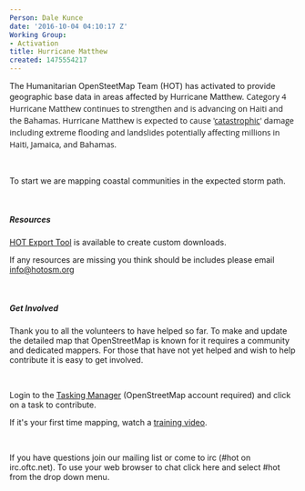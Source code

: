 ```yaml
---
Person: Dale Kunce
date: '2016-10-04 04:10:17 Z'
Working Group:
- Activation
title: Hurricane Matthew
created: 1475554217
---
```

<p>The Humanitarian OpenSteetMap Team (HOT) has activated to provide geographic base data in areas affected by Hurricane Matthew.&nbsp;<span style="font-family: 'Open Sans', Arial, sans-serif; font-size: 14px; font-style: normal; font-variant-ligatures: normal; font-variant-caps: normal; font-weight: normal; line-height: 21px;">Category 4 Hurricane Matthew continues to strengthen and is&nbsp;advancing on Haiti and the Bahamas. Hurricane Matthew is expected to cause '</span><a style="font-family: 'Open Sans', Arial, sans-serif; font-size: 14px; font-style: normal; font-variant-ligatures: normal; font-variant-caps: normal; font-weight: normal; line-height: 21px;" href="https://weather.com/storms/hurricane/news/hurricane-matthew-caribbean-haiti-jamaica-cuba-bahamas-forecast-oct2" target="_blank">catastrophic</a><span style="font-family: 'Open Sans', Arial, sans-serif; font-size: 14px; font-style: normal; font-variant-ligatures: normal; font-variant-caps: normal; font-weight: normal; line-height: 21px;">' damage including extreme flooding and landslides potentially affecting millions in Haiti, Jamaica, and Bahamas.</span></p><p>&nbsp;</p><p>To start we are mapping coastal communities in the expected storm path.</p><p>&nbsp;</p><h5>Resources</h5><p><a href="http://export.hotosm.org" target="_blank">HOT Export Tool</a> is available to create custom downloads.</p><p>If any resources are missing you think should be includes please email <a href="mailto:info@hotosm.org">info@hotosm.org</a></p><p>&nbsp;</p><h5>Get Involved</h5><p>Thank you to all the volunteers to have helped so far. To make and update the detailed map that OpenStreetMap is known for it requires a community and dedicated mappers. For those that have not yet helped and wish to help contribute it is easy to get involved.</p><p>&nbsp;</p><p>Login to the <a href="http://tasks.hotosm.org" target="_blank">Tasking Manager</a> (OpenStreetMap account required) and click on a task to contribute.</p><p>If it's your first time mapping, watch a <a href="https://www.youtube.com/playlist?list=PLb9506_-6FMHULD9iDUAh-4qpxKdVspnD" target="_blank">training video</a>.</p><p>&nbsp;</p><p>If you have questions join our mailing list or come to irc (#hot on irc.oftc.net). To use your web browser to chat click here and select #hot from the drop down menu.</p>
